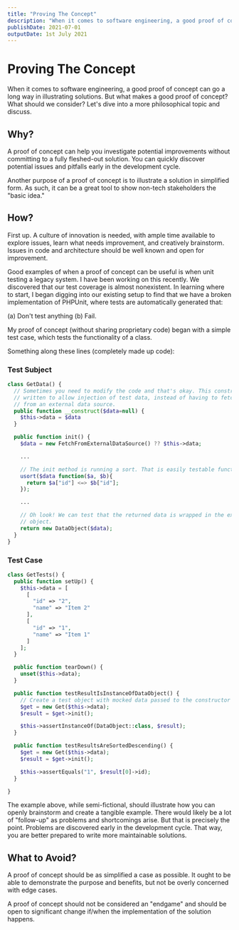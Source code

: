 ```yaml
---
title: "Proving The Concept"
description: "When it comes to software engineering, a good proof of concept can go a long way in illustrating solutions. But what makes a good proof of concept? What should we consider? Let's dive into a more philosophical topic and discuss."
publishDate: 2021-07-01
outputDate: 1st July 2021
---
```


# Proving The Concept

When it comes to software engineering, a good proof of concept can
go a long way in illustrating solutions. But what makes a good proof of concept?
What should we consider? Let's dive into a more philosophical topic and discuss.

## Why?

A proof of concept can help you investigate potential improvements without
committing to a fully fleshed-out solution. You can quickly discover potential
issues and pitfalls early in the development cycle.

Another purpose of a proof of concept is to illustrate a solution in
simplified form. As such, it can be a great tool to show non-tech
stakeholders the "basic idea."

## How?

First up. A culture of innovation is needed, with ample time available to explore
issues, learn what needs improvement, and creatively brainstorm. Issues in code
and architecture should be well known and open for improvement.

Good examples of when a proof of concept can be useful is when unit testing a
legacy system. I have been working on this recently. We discovered that our
test coverage is almost nonexistent. In learning where to start, I began
digging into our existing setup to find that we have a broken implementation of
PHPUnit, where tests are automatically generated that:

(a) Don't test anything
(b) Fail.

My proof of concept (without sharing proprietary code) began with a simple test
case, which tests the functionality of a class.

Something along these lines (completely made up code):

### Test Subject

```php
class GetData() {
  // Sometimes you need to modify the code and that's okay. This constructor is
  // written to allow injection of test data, instead of having to fetch data
  // from an external data source.
  public function __construct($data=null) {
    $this->data = $data
  }

  public function init() {
    $data = new FetchFromExternalDataSource() ?? $this->data;

    ...

    // The init method is running a sort. That is easily testable functionality.
    usort($data function($a, $b){
      return $a["id"] <=> $b["id"];
    });

    ...

    // Oh look! We can test that the returned data is wrapped in the expected
    // object.
    return new DataObject($data);
  }
}
```

### Test Case

```php
class GetTests() {
  public function setUp() {
    $this->data = [
      [
        "id" => "2",
        "name" => "Item 2"
      ],
      [
        "id" => "1",
        "name" => "Item 1"
      ]
    ];
  }

  public function tearDown() {
    unset($this->data);
  }

  public function testResultIsInstanceOfDataObject() {
    // Create a test object with mocked data passed to the constructor
    $get = new Get($this->data);
    $result = $get->init();

    $this->assertInstanceOf(DataObject::class, $result);
  }

  public function testResultsAreSortedDescending() {
    $get = new Get($this->data);
    $result = $get->init();

    $this->assertEquals("1", $result[0]->id);
  }

}
```

The example above, while semi-fictional, should illustrate how you can openly
brainstorm and create a tangible example. There would likely be a lot of
"follow-up" as problems and shortcomings arise. But that is precisely the point.
Problems are discovered early in the development cycle. That way, you are
better prepared to write more maintainable solutions.

## What to Avoid?

A proof of concept should be as simplified a case as possible. It ought to be
able to demonstrate the purpose and benefits, but not be overly concerned with
edge cases.

A proof of concept should not be considered an "endgame" and should be open
to significant change if/when the implementation of the solution happens.
